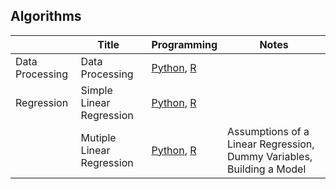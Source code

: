 ## Algorithms

|             |    Title    | Programming | Notes
|------------- |-------------|----------|----------
|Data Processing  | Data Processing | [Python](https://github.com/JessieLiujy/Leetcode/blob/master/twoSum.ipynb), [R](https://github.com/JessieLiujy/Leetcode/blob/master/twoSum.ipynb)|
|Regression  | Simple Linear Regression | [Python](https://github.com/JessieLiujy/Leetcode/blob/master/twoSum.ipynb), [R](https://github.com/JessieLiujy/Leetcode/blob/master/twoSum.ipynb)| 
| | Mutiple Linear Regression | [Python](https://github.com/JessieLiujy/Leetcode/blob/master/twoSum.ipynb), [R](https://github.com/JessieLiujy/Leetcode/blob/master/twoSum.ipynb)| Assumptions of a Linear Regression, Dummy Variables, Building a Model


